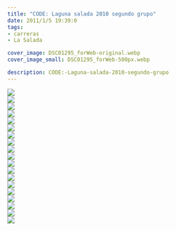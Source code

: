```yaml
---
title: "CODE: Laguna salada 2010 segundo grupo"
date: 2011/1/5 19:39:0
tags: 
- carreras
- La Salada

cover_image: DSC01295_forWeb-original.webp
cover_image_small: DSC01295_forWeb-500px.webp

description: CODE:-Laguna-salada-2010-segundo-grupo
---
```



[![](DSC01295*forWeb-800px.webp)](DSC01295*forWeb-original.webp)  
[![](DSC01296*forWeb-800px.webp)](DSC01296*forWeb-original.webp)  
[![](DSC01315*forWeb-800px.webp)](DSC01315*forWeb-original.webp)  
[![](DSC01317*forWeb-800px.webp)](DSC01317*forWeb-original.webp)  
[![](DSC01325*forWeb-800px.webp)](DSC01325*forWeb-original.webp)  
[![](DSC01334*forWeb-800px.webp)](DSC01334*forWeb-original.webp)  
[![](DSC01338*forWeb-800px.webp)](DSC01338*forWeb-original.webp)  
[![](DSC01340*forWeb-800px.webp)](DSC01340*forWeb-original.webp)  
[![](DSC01347*forWeb-800px.webp)](DSC01347*forWeb-original.webp)  
[![](DSC01359*forWeb-800px.webp)](DSC01359*forWeb-original.webp)  
[![](DSC01362*forWeb-800px.webp)](DSC01362*forWeb-original.webp)  
[![](DSC01390*forWeb-800px.webp)](DSC01390*forWeb-original.webp)  
[![](DSC01419*forWeb-800px.webp)](DSC01419*forWeb-original.webp)  
[![](DSC01425*forWeb-800px.webp)](DSC01425*forWeb-original.webp)  
[![](DSC01467*forWeb-800px.webp)](DSC01467*forWeb-original.webp)  
[![](DSC01468*forWeb-800px.webp)](DSC01468*forWeb-original.webp)  
[![](DSC01473*forWeb-800px.webp)](DSC01473*forWeb-original.webp)  
[![](DSC01476*forWeb-800px.webp)](DSC01476*forWeb-original.webp)  
[![](DSC01493*forWeb-800px.webp)](DSC01493*forWeb-original.webp)
